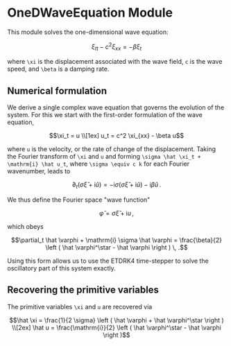 # OneDWaveEquation Module

This module solves the one-dimensional wave equation:

```math
\xi_{tt} - c^2 \xi_{xx} = - \beta \xi_t
```

where ``\xi`` is the displacement associated with the wave field, ``c`` is
the wave speed, and ``\beta`` is a damping rate.

## Numerical formulation

We derive a single complex wave equation that governs the evolution of the system.
For this we start with the first-order formulation of the 
wave equation,

```math
\xi_t = u \\[1ex]
u_t = c^2 \xi_{xx} - \beta u
```

where ``u`` is the velocity, or the rate of change of the displacement.
Taking the Fourier transform of ``\xi`` and ``u`` and forming ``\sigma \hat \xi_t + \mathrm{i} \hat u_t``, 
where ``\sigma \equiv c k`` for each Fourier wavenumber, leads to

```math
\partial_t \left ( \sigma \hat \xi + \mathrm{i} \hat u \right ) = 
    - \mathrm{i} \sigma \left ( \sigma \hat \xi + \mathrm{i} \hat u \right ) 
    - \mathrm{i} \beta \hat u \, .
```

We thus define the Fourier space "wave function"

```math
\hat \varphi = \sigma \hat \xi + \mathrm{i} u \, ,
```

which obeys

```math
\partial_t \hat \varphi + \mathrm{i} \sigma \hat \varphi = \frac{\beta}{2} \left ( \hat \varphi^\star - \hat \varphi \right ) \, .
```

Using this form allows us to use the ETDRK4 time-stepper to solve the oscillatory part of this system exactly.

## Recovering the primitive variables

The primitive variables ``\xi`` and ``u`` are recovered via

```math
\hat \xi = \frac{1}{2 \sigma}  \left ( \hat \varphi       + \hat \varphi^\star \right ) \\[2ex]
\hat u = \frac{\mathrm{i}}{2} \left ( \hat \varphi^\star - \hat \varphi       \right )
```
